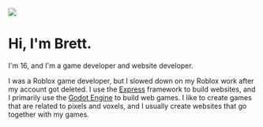 <html>
  <body>
    <img src="https://cdn.discordapp.com/attachments/1172583437870313482/1338346521405423752/Screenshot_2025-02-08_185051.png?ex=67ab6893&is=67aa1713&hm=ac8122e4199fe8f1ef6520b6b5653accc971a427a6d0610b5a494f65faa5d228&">
    <h1>Hi, I'm Brett.</h1>
    <p>I'm 16, and I'm a game developer and website developer.</p>
    <p>I was a Roblox game developer, but I slowed down on my Roblox work after my account got deleted. I use the <a href="https://expressjs.com/">Express</a> framework to build websites, and I primarily use the <a href="https://godotengine.org">Godot Engine</a> to build web games. I like to create games that are related to pixels and voxels, and I usually create websites that go together with my games.</p>
  </body>
</html>


<!--
**PlasmaticSquid/PlasmaticSquid** is a ✨ _special_ ✨ repository because its `README.md` (this file) appears on your GitHub profile.

Here are some ideas to get you started:

- 🔭 I’m currently working on ...
- 🌱 I’m currently learning ...
- 👯 I’m looking to collaborate on ...
- 🤔 I’m looking for help with ...
- 💬 Ask me about ...
- 📫 How to reach me: ...
- 😄 Pronouns: ...
- ⚡ Fun fact: ...
-->
